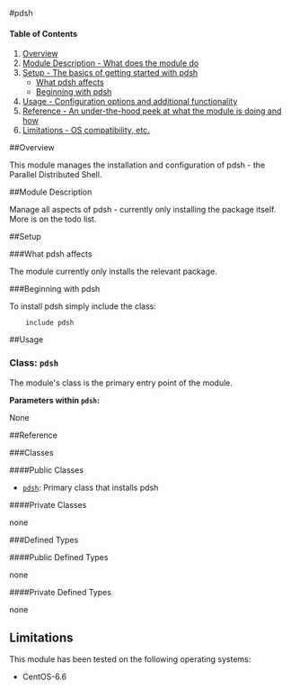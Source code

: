 #pdsh

#### Table of Contents

1. [Overview](#overview)
2. [Module Description - What does the module do](#module-description)
3. [Setup - The basics of getting started with pdsh](#setup)
    * [What pdsh affects](#what-pdsh-affects)
    * [Beginning with pdsh](#beginning-with-pdsh)
4. [Usage - Configuration options and additional functionality](#usage)
5. [Reference - An under-the-hood peek at what the module is doing and how](#reference)
6. [Limitations - OS compatibility, etc.](#limitations)

##Overview

This module manages the installation and configuration of pdsh - the Parallel Distributed Shell.

##Module Description

Manage all aspects of pdsh - currently only installing the package itself. More is on the todo list.

##Setup

###What pdsh affects

The module currently only installs the relevant package.

###Beginning with pdsh

To install pdsh simply include the class:

```puppet
    include pdsh
```

##Usage

### Class: `pdsh`

The module's class is the primary entry point of the module.

**Parameters within `pdsh`:**

None

##Reference

###Classes

####Public Classes

* [`pdsh`](#class-pdsh): Primary class that installs pdsh

####Private Classes

none

###Defined Types

####Public Defined Types

none

####Private Defined Types

none

## Limitations

This module has been tested on the following operating systems:

* CentOS-6.6

